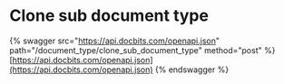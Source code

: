 # Clone sub document type

{% swagger src="https://api.docbits.com/openapi.json" path="/document_type/clone_sub_document_type" method="post" %}
[https://api.docbits.com/openapi.json](https://api.docbits.com/openapi.json)
{% endswagger %}
